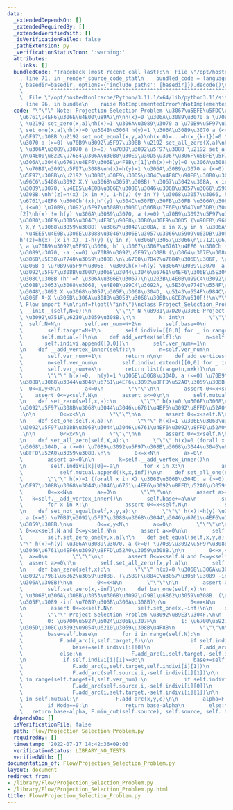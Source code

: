 ```yaml
---
data:
  _extendedDependsOn: []
  _extendedRequiredBy: []
  _extendedVerifiedWith: []
  _isVerificationFailed: false
  _pathExtension: py
  _verificationStatusIcon: ':warning:'
  attributes:
    links: []
  bundledCode: "Traceback (most recent call last):\n  File \"/opt/hostedtoolcache/Python/3.11.1/x64/lib/python3.11/site-packages/onlinejudge_verify/documentation/build.py\"\
    , line 71, in _render_source_code_stat\n    bundled_code = language.bundle(stat.path,\
    \ basedir=basedir, options={'include_paths': [basedir]}).decode()\n          \
    \         ^^^^^^^^^^^^^^^^^^^^^^^^^^^^^^^^^^^^^^^^^^^^^^^^^^^^^^^^^^^^^^^^^^^^^^^^^^^^^^^^^\n\
    \  File \"/opt/hostedtoolcache/Python/3.11.1/x64/lib/python3.11/site-packages/onlinejudge_verify/languages/python.py\"\
    , line 96, in bundle\n    raise NotImplementedError\nNotImplementedError\n"
  code: "\"\"\" Note: Projection Selection Problem \u3067\u5BFE\u5FDC\u3067\u304D\u308B\
    \u6761\u4EF6\u306E\u4E00\u89A7\n\nh(x)=0 \u306A\u3089\u3070 a \u70B9\u5F97\u308B\
    \ \u2192 set_zero(x,a)\nh(x)=1 \u306A\u3089\u3070 a \u70B9\u5F97\u308B \u2192\
    \ set_one(x,a)\nh(x)=0 \u304B\u3064 h(y)=1 \u306A\u3089\u3070 a (<=0) \u70B9\u3092\
    \u5F97\u308B \u2192 set_not_equal(x,y,a)\nh(x_0)=...=h(x_{k-1})=0 \u306A\u3089\
    \u3070 a (>=0) \u70B9\u3092\u5F97\u308B \u2192 set_all_zero(X,a)\nh(x_0)=...=h(x_{k-1})=1\
    \ \u306A\u3089\u3070 a (>=0) \u70B9\u3092\u5F97\u308B \u2192 set_all_one(X,a)\n\
    \n\u4E00\u822C\u7684\u306A\u30B0\u30E9\u30D5\u3067\u306F\u5BFE\u5FDC\u3067\u304D\
    \u306A\u3044\u6761\u4EF6\u306E\u4F8B\n[1]\nh(x)=h(y)=0 \u306A\u3089\u3070 a (<=0)\
    \ \u70B9\u3092\u5F97\u308B\nh(x)=h(y)=1 \u306A\u3089\u3070 a (<=0) \u70B9\u3092\
    \u5F97\u308B\n\u2192 \u30B0\u30E9\u30D5\u304C\u4E8C\u90E8\u30B0\u30E9\u30D5 (\u90E8\
    \u96C6\u5408\u3092 X,Y \u3068\u3059\u308B) \u3067\u3042\u308A, x in X,y in Y \u306A\
    \u3089\u3070, \u4EE5\u4E0B\u306E\u3088\u3046\u306B\u3057\u3066\u5909\u63DB\u3059\
    \u308B.\nh'(z)=h(x) (x in X), 1-h(y) (y in Y) \u3068\u3057\u3066, h' \u3067\u306E\
    \u6761\u4EF6 \u300Ch'(x),h'(y) \u304C\u30FB\u30FB\u30FB \u306A\u3089\u3070, a\
    \ (<=0) \u70B9\u3092\u5F97\u308B\u300D\u306B\u7F6E\u304D\u63DB\u3048\u308B.\n\n\
    [2]\nh(x) != h(y) \u306A\u3089\u3070, a (>=0) \u70B9\u3092\u5F97\u308B\n\u2192\
    \u30B0\u30E9\u30D5\u304C\u4E8C\u90E8\u30B0\u30E9\u30D5 (\u90E8\u96C6\u5408\u3092\
    \ X,Y \u3068\u3059\u308B) \u3067\u3042\u308A, x in X,y in Y \u306A\u3089\u3070\
    , \u4EE5\u4E0B\u306E\u3088\u3046\u306B\u3057\u3066\u5909\u63DB\u3059\u308B.\n\
    h'(z)=h(x) (x in X), 1-h(y) (y in Y) \u3068\u3057\u3066\n\u7121\u6761\u4EF6\u306B\
    \ a \u70B9\u3092\u5F97\u3066, h' \u3067\u306E\u6761\u4EF6 \u300Ch'(x)=h'(y) \u306A\
    \u3089\u3070, -a (<=0) \u70B9\u3092\u5F97\u308B (\u3064\u307E\u308A [1])\u300D\
    \u306B\u5E30\u7740\u3059\u308B.\n\u6700\u7D42\u7684\u306B\u306F, \u7121\u6761\u4EF6\
    \u306B a \u70B9\u5F97\u3066, \u300Ch(x)=h(y) \u306A\u3089\u3070 -a (<=0) \u70B9\
    \u3092\u5F97\u308B\u300D\u3068\u3044\u3046\u6761\u4EF6\u306B\u5E30\u7740\u3055\
    \u308C\u308B (h''=h \u306A\u306E\u3067)\n\u203B\u4E0B\u99C4\u3092\u5C65\u304B\u305B\
    \u308B\u3053\u3068\u3068, \u4E0B\u99C4\u3092A, \u5E30\u7740\u554F\u984C\u306E\u7B54\
    \u3048\u3092 X \u3068\u3057\u305F\u3068\u304D, \u5143\u554F\u984C\u306E\u7B54\u3048\
    \u306F A+X \u306B\u306A\u308B\u3053\u3068\u306B\u6CE8\u610F!!\n\"\"\"\n\nfrom\
    \ Flow import *\n\ninf=float(\"inf\")\nclass Project_Selection_Problem:\n    def\
    \ __init__(self,N=0):\n        \"\"\" N \u8981\u7D20\u306E Project Selection Problem\
    \ \u3092\u751F\u6210\u3059\u308B.\n\n        N: int\n        \"\"\"\n\n      \
    \  self.N=N\n        self.ver_num=N+2\n        self.base=0\n        self.source=N\n\
    \        self.target=N+1\n        self.indivi=[[0,0] for _ in range(N+2)]\n  \
    \      self.mutual=[]\n\n    def add_vertex(self):\n        n=self.ver_num\n \
    \       self.indivi.append([0,0])\n        self.ver_num+=1\n        return n\n\
    \n    def __add_vertex_inner(self):\n        n=self.ver_num\n        self.indivi.append([None,None])\n\
    \        self.ver_num+=1\n        return n\n\n    def add_vertices(self, k):\n\
    \        n=self.ver_num\n        self.indivi.extend([[0,0] for _ in range(k)])\n\
    \        self.ver_num+=k\n        return list(range(n,n+k))\n\n    def set_zero_one(self,x,y,a):\n\
    \        \"\"\" h(x)=0,  h(y)=1 \u306E\u3068\u304D, a (<=0) \u70B9\u3092\u5F97\
    \u308B\u3068\u3044\u3046\u6761\u4EF6\u3092\u8FFD\u52A0\u3059\u308B.\n\n      \
    \  0<=x,y<N\n        a<=0\n        \"\"\"\n\n        assert 0<=x<self.N\n    \
    \    assert 0<=y<self.N\n        assert a<=0\n\n        self.mutual.append((x,y,-a))\n\
    \n    def set_zero(self,x,a):\n        \"\"\" h(x)=0 \u306E\u3068\u304D, a \u70B9\
    \u3092\u5F97\u308B\u3068\u3044\u3046\u6761\u4EF6\u3092\u8FFD\u52A0\u3059\u308B\
    .\n\n        0<=x<N\n        \"\"\"\n\n        assert 0<=x<self.N\n        self.indivi[x][0]+=a\n\
    \n    def set_one(self,x,a):\n        \"\"\" h(x)=1 \u306E\u3068\u304D, a \u70B9\
    \u3092\u5F97\u308B\u3068\u3044\u3046\u6761\u4EF6\u3092\u8FFD\u52A0\u3059\u308B\
    .\n\n        0<=x<N\n        \"\"\"\n\n        assert 0<=x<self.N\n        self.indivi[x][1]+=a\n\
    \n    def set_all_zero(self,X,a):\n        \"\"\" h(x)=0 (forall x in X) \u306E\
    \u3068\u304D, a (>=0) \u70B9\u3092\u5F97\u308B\u3068\u3044\u3046\u6761\u4EF6\u3092\
    \u8FFD\u52A0\u3059\u308B.\n\n        0<=x<N\n        a>=0\n        \"\"\"\n\n\
    \        assert a>=0\n\n        k=self.__add_vertex_inner()\n        self.base+=a\n\
    \n        self.indivi[k][0]=-a\n        for x in X:\n            assert 0<=x<self.N\n\
    \            self.mutual.append((k,x,inf))\n\n    def set_all_one(self,X,a):\n\
    \        \"\"\" h(x)=1 (forall x in X) \u306E\u3068\u304D, a (>=0) \u70B9\u3092\
    \u5F97\u308B\u3068\u3044\u3046\u6761\u4EF6\u3092\u8FFD\u52A0\u3059\u308B.\n\n\
    \        0<=x<N\n        a>=0\n        \"\"\"\n\n        assert a>=0\n\n     \
    \   k=self.__add_vertex_inner()\n        self.base+=a\n\n        self.indivi[k][1]=-a\n\
    \        for x in X:\n            assert 0<=x<self.N\n            self.mutual.append((x,k,inf))\n\
    \n    def set_not_equal(self,x,y,a):\n        \"\"\" h(x)!=h(y) \u306A\u3089\u3070\
    , a (<=0) \u70B9\u3092\u5F97\u308B\u3068\u3044\u3046\u6761\u4EF6\u3092\u8FFD\u52A0\
    \u3059\u308B.\n\n        0<=x,y<N\n        a<=0\n        \"\"\"\n\n        assert\
    \ 0<=x<self.N and 0<=y<self.N\n        assert a<=0\n\n        self.set_zero_one(x,y,a)\n\
    \        self.set_zero_one(y,x,a)\n\n    def set_equal(self,x,y,a):\n        \"\
    \"\" h(x)=h(y) \u306A\u3089\u3070, a (>=0) \u70B9\u3092\u5F97\u308B\u3068\u3044\
    \u3046\u6761\u4EF6\u3092\u8FFD\u52A0\u3059\u308B.\n\n        0<=x,y<N\n      \
    \  a>=0\n        \"\"\"\n\n        assert 0<=x<self.N and 0<=y<self.N\n      \
    \  assert a>=0\n\n        self.set_all_zero([x,y],a)\n        self.set_all_one([x,y],a)\n\
    \n    def ban_zero(self,x):\n        \"\"\" h(x)=0 \u3068\u306A\u308B\u3053\u3068\
    \u3092\u7981\u6B62\u3059\u308B. (\u5B9F\u884C\u3057\u305F\u3089 -inf \u70B9\u306B\
    \u306A\u308B)\n\n        0<=x<N\n        \"\"\"\n\n        assert 0<=x<self.N\n\
    \        self.set_zero(x,-inf)\n\n    def ban_one(self,x):\n        \"\"\" h(x)=1\
    \ \u3068\u306A\u308B\u3053\u3068\u3092\u7981\u6B62\u3059\u308B. (\u5B9F\u884C\u3057\
    \u305F\u3089 -inf \u70B9\u306B\u306A\u308B)\n\n        0<=x<N\n        \"\"\"\n\
    \n        assert 0<=x<self.N\n        self.set_one(x,-inf)\n\n    def solve(self,Mode=0):\n\
    \        \"\"\" Project Selection Problem \u3092\u89E3\u304F.\n\n        Mode\n\
    \        0: \u6700\u5927\u5024\u306E\u307F\n        1: \u6700\u5927\u5024\u3068\
    \u305D\u308C\u3092\u9054\u6210\u3059\u308B\u4F8B\n        \"\"\"\n\n        F=MaxFlow(self.ver_num)\n\
    \        base=self.base\n        for i in range(self.N):\n            F.add_arc(self.source,i,0)\n\
    \            F.add_arc(i,self.target,0)\n\n            if self.indivi[i][0]>=0:\n\
    \                base+=self.indivi[i][0]\n                F.add_arc(self.source,i,self.indivi[i][0])\n\
    \            else:\n                F.add_arc(i,self.target,-self.indivi[i][0])\n\
    \n            if self.indivi[i][1]>=0:\n                base+=self.indivi[i][1]\n\
    \                F.add_arc(i,self.target,self.indivi[i][1])\n            else:\n\
    \                F.add_arc(self.source,i,-self.indivi[i][1])\n\n        for i\
    \ in range(self.target+1,self.ver_num):\n            if self.indivi[i][0]!=None:\n\
    \                F.add_arc(self.source,i,-self.indivi[i][0])\n            if self.indivi[i][1]!=None:\n\
    \                F.add_arc(i,self.target,-self.indivi[i][1])\n\n        for x,y,c\
    \ in self.mutual:\n            F.add_arc(x,y,c)\n\n        alpha=F.max_flow(self.source,self.target)\n\
    \        if Mode==0:\n            return base-alpha\n        else:\n         \
    \   return base-alpha, F.min_cut(self.source), self.source, self. target\n"
  dependsOn: []
  isVerificationFile: false
  path: Flow/Projection_Selection_Problem.py
  requiredBy: []
  timestamp: '2022-07-17 14:42:36+09:00'
  verificationStatus: LIBRARY_NO_TESTS
  verifiedWith: []
documentation_of: Flow/Projection_Selection_Problem.py
layout: document
redirect_from:
- /library/Flow/Projection_Selection_Problem.py
- /library/Flow/Projection_Selection_Problem.py.html
title: Flow/Projection_Selection_Problem.py
---
```

